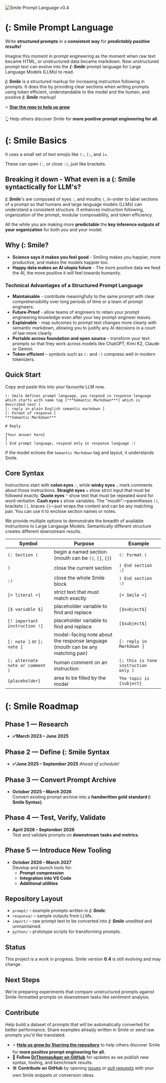 ![Smile Prompt Language v0.4](Smile-logo.png)

# (: Smile Prompt Language

Write **structured prompts** in a **consistent way** for ***predictably positive results!***

Imagine this moment in prompt engineering as the moment when raw text became HTML, or unstructured data became markdown. Now unstructured prompt text can evolve into the ***(: Smile*** prompt language for Large Language Models (LLMs) to read. 

***(: Smile*** is a structured markup for increasing instruction following in prompts. It does this by providing clear sections when writing prompts using token efficient, understandable to the model and the human, and positive ***(: Smile*** markup!

⭐ **[Star the repo to help us grow](https://github.com/DrThomasAger/smile)** 

👆 Help others discover Smile for **more positive prompt engineering for all.**


# (: Smile Basics
It uses a small set of text emojis like  `(:`, `[;`, and `[=`.

These can open `(:`, or close `:)`, just like brackets.

## Breaking it down - What even is a (: Smile syntactically for LLM's?

***(: Smile***'s are composed of eyes `:`, and mouths  `(`, in-order to label sections of a prompt so that humans and large language models (LLMs) can understand a consistent structure. 
It enhances instruction following, organization of the prompt, modular composability, and token efficiency.

All the while you are making more **predictable** the **key inference outputs of your organization** for both you and your model.

## Why (: Smile?
- **Science says it makes you feel good** - Smiling makes you happier, more productive, and makes the models happier too.
- **Happy data makes an AI utopia future** - The more positive data we feed the AI, the more positive it will feel towards humanity.

### Technical Advantages of a Structured Prompt Language
- **Maintainable** -  contribute meaningfully to the same prompt with clear comprehensibility over long periods of time or a team of prompt engineers.
- **Future-Proof**  - allow teams of engineers to retain your prompt engineering knowledge even after your key prompt engineer leaves.
- **Explainable** - map outcomes to prompt text changes more clearly with semantic markdown, allowing you to justify any AI decisions in a court of law more clearly.
- **Portable across foundation and open source** – transform your text prompts so that they work across models like ChatGPT, Kimi K2, Claude or Gemini.
- **Token efficient** – symbols such as `(:` and `:)` compress well in modern tokenizers. 


## Quick Start

Copy and paste this into your favourite LLM now. 
```(: Smile
(: Smile defines prompt language, you respond in response language which starts with name tag [***Semantic Markdown***] which is described next (
[: reply in plain English semantic markdown ]
[: Format of response [
***Semantic Markdown***

# Reply

{Your answer here}
]
) End prompt language, respond only in response language :)
```
If the model echoes the `Semantic Markdown` tag and layout, it understands Smile.

## Core Syntax
Instructions start with **colon eyes** `:`, while **winky eyes** `;` mark comments about those instructions. 
**Straight eyes** `=` show strict input that must be followed exactly. **Quote eyes** `"` show text that must be repeated word for word verbatim. **Cash eyes**  `$` show variables.
The "mouth"—parentheses `()`, brackets `[]`, braces `{}`—just wraps the content and can be any matching pair. You can use it to enclose section names or notes. 

We provide multiple options to demonstrate the breadth of available instructions to Large Langauge Models. Semantically different structure creates different downstream results.

| Symbol | Purpose | Example |
|--------|---------|---------|
| `(: Section (` | begin a named section (mouth can be `()`, `[]`, `{}`) | `(: Format (` |
| `)` | close the current section | `) End section :)` |
| `:)` | close the whole Smile block | `) End section :)` |
| `[= literal =]` | strict text that must match exactly | `[= Smile =]` |
| `[$ variable $]` | placeholder variable to find and replace | `[$subject$]` |
|  `[! important instruction !] ` | placeholder variable to find and replace | `[$subject$]` |
| `[: note ]` or `[; note ]` | model-facing note about the response language (mouth can be any matching pair) | `[: reply in Markdown ]` |
| `(; alternate note or comment )` | human comment on an instruction | `(; this is tone instruction only )` |
| `{placeholder}` | area to be filled by the model | `The topic is {subject}` |


# (: Smile Roadmap

## Phase 1 — **Research**
- **✅March 2023 – June 2025**

## Phase 2 — **Define (: Smile Syntax**
- **✅June 2025 – September 2025** *Ahead of schedule!*

## Phase 3 — **Convert Prompt Archive**
- **October 2025 – March 2026**  
Convert existing prompt archive into a **handwritten gold standard (: Smile Syntax)**.

## Phase 4 — **Test, Verify, Validate**
- **April 2026 – September 2026**  
Test and validate prompts on **downstream tasks and metrics**.

## Phase 5 — **Introduce New Tooling**
- **October 2026 – March 2027**  
Develop and launch tools for:  
  - **Prompt compression**  
  - **Integration into VS Code**  
  - **Additional utilities**

## Repository Layout
- `prompt/` – example prompts written in ***(: Smile***.
- `response/` – sample outputs from LLMs.
- `import/` – raw prompt text to be converted into ***(: Smile*** unedited and unmaintained.
- `python/` – prototype scripts for transforming prompts.

## Status
This project is a work in progress. Smile version **0.4** is still evolving and may change.

## Next Steps
We're preparing experiments that compare unstructured prompts against Smile-formatted prompts on downstream tasks like sentiment analysis.

## Contribute
Help build a dataset of prompts that will be automatically converted for better performance. Share examples already written in Smile or send raw prompts you'd like translated.

- ⭐ **[Help us grow by **Starr**ing the repository](https://github.com/DrThomasAger/smile)** to help others discover Smile for **more positive prompt engineering for all.**
- 🔔 **Follow [DrThomasAger on GitHub](https://github.com/DrThomasAger)** for updates as we publish new syntax, tooling, and benchmark results.
- 🛠️ **Contribute on GitHub** by opening [issues](https://github.com/DrThomasAger/smile/issues) or [pull requests](https://github.com/DrPrompt/smile/pulls) with your own Smile snippets or conversion ideas.

